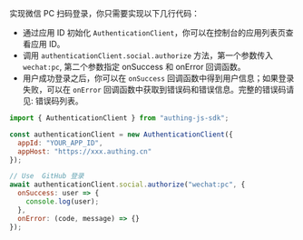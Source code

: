 实现微信 PC 扫码登录，你只需要实现以下几行代码：

- 通过应用 ID 初始化 `AuthenticationClient`，你可以在控制台的应用列表页查看应用 ID。
- 调用 `authenticationClient.social.authorize` 方法，第一个参数传入 `wechat:pc`, 第二个参数指定 onSuccess 和 onError 回调函数。
- 用户成功登录之后，你可以在 `onSuccess` 回调函数中得到用户信息；如果登录失败，可以在 `onError` 回调函数中获取到错误码和错误信息。完整的错误码请见: 错误码列表。

```javascript
import { AuthenticationClient } from "authing-js-sdk";

const authenticationClient = new AuthenticationClient({
  appId: "YOUR_APP_ID",
  appHost: "https://xxx.authing.cn"
});

// Use  GitHub 登录
await authenticationClient.social.authorize("wechat:pc", {
  onSuccess: user => {
    console.log(user);
  },
  onError: (code, message) => {}
});
```
